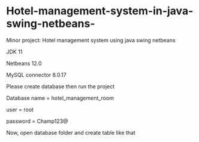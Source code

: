 # Hotel-management-system-in-java-swing-netbeans-
Minor project: Hotel management system using java swing netbeans 

JDK 11

Netbeans 12.0

MySQL connector 8.0.17


Please create database then run the project

Database name = hotel_management_room

user = root

password = Champ123@

Now, open database folder and create table like that
